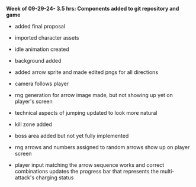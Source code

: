 <b> Week of 09-29-24- 3.5 hrs: Components added to git repository and game </b>
- added final proposal
- imported character assets
- idle animation created
- background added
- added arrow sprite and made edited pngs for all directions
- camera follows player

- rng generation for arrow image made, but not showing up yet on player's screen
- technical aspects of jumping updated to look more natural
- kill zone added
- boss area added but not yet fully implemented
- rng arrows and numbers assigned to random arrows show up on player screen
- player input matching the arrow sequence works and correct combinations updates the progress bar that represents the multi-attack's charging status
